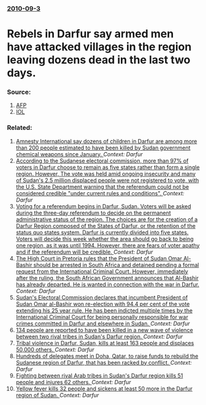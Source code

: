 ### [2010-09-3](/news/2010/09/3/index.md)

# Rebels in Darfur say armed men have attacked villages in the region leaving dozens dead in the last two days. 




### Source:

1. [AFP](http://www.google.com/hostednews/afp/article/ALeqM5h9eClVtiPd2UK1pjqCw1LmZREKyQ)
2. [IOL](http://www.iol.co.za/index.php?set_id=1&click_id=68&art_id=nw20100903123537985C430683)

### Related:

1. [Amnesty International say dozens of children in Darfur are among more than 200 people estimated to have been killed by Sudan government chemical weapons since January. ](/news/2016/09/28/amnesty-international-say-dozens-of-children-in-darfur-are-among-more-than-200-people-estimated-to-have-been-killed-by-sudan-government-chem.md) _Context: Darfur_
2. [According to the Sudanese electoral commission, more than 97% of voters in Darfur choose to remain as five states rather than form a single region. However, The vote was held amid ongoing insecurity and many of Sudan's 2.5 million displaced people were not registered to vote, with the U.S. State Department warning that the referendum could not be considered credible "under current rules and conditions". ](/news/2016/04/23/according-to-the-sudanese-electoral-commission-more-than-97-of-voters-in-darfur-choose-to-remain-as-five-states-rather-than-form-a-single.md) _Context: Darfur_
3. [Voting for a referendum begins in Darfur, Sudan. Voters will be asked during the three-day referendum to decide on the permanent administrative status of the region. The choices are for the creation of a Darfur Region composed of the States of Darfur, or the retention of the status quo states system. Darfur is currently divided into five states. Voters will decide this week whether the area should go back to being one region, as it was until 1994. However, there are fears of voter apathy and if the referendum will be credible. ](/news/2016/04/11/voting-for-a-referendum-begins-in-darfur-sudan-voters-will-be-asked-during-the-three-day-referendum-to-decide-on-the-permanent-administrat.md) _Context: Darfur_
4. [The High Court in Pretoria rules that the President of Sudan Omar Al-Bashir should be arrested in South Africa and detained pending a formal request from the International Criminal Court. However, immediately after the ruling, the South African Government announces that Al-Bashir has already departed. He is wanted in connection with the war in Darfur. ](/news/2015/06/15/the-high-court-in-pretoria-rules-that-the-president-of-sudan-omar-al-bashir-should-be-arrested-in-south-africa-and-detained-pending-a-formal.md) _Context: Darfur_
5. [Sudan's Electoral Commission declares that incumbent President of Sudan Omar al-Bashir won re-election with 94.4 per cent of the vote extending his 25 year rule. He has been indicted multiple times by the International Criminal Court for being personally responsible for war crimes committed in Darfur and elsewhere in Sudan. ](/news/2015/04/27/sudan-s-electoral-commission-declares-that-incumbent-president-of-sudan-omar-al-bashir-won-re-election-with-94-4-per-cent-of-the-vote-extend.md) _Context: Darfur_
6. [134 people are reported to have been killed in a new wave of violence between two rival tribes in Sudan's Darfur region. ](/news/2013/07/30/134-people-are-reported-to-have-been-killed-in-a-new-wave-of-violence-between-two-rival-tribes-in-sudan-s-darfur-region.md) _Context: Darfur_
7. [Tribal violence in Darfur, Sudan, kills at least 163 people and displaces 50,000 others. ](/news/2013/04/8/tribal-violence-in-darfur-sudan-kills-at-least-163-people-and-displaces-50-000-others.md) _Context: Darfur_
8. [Hundreds of delegates meet in Doha, Qatar, to raise funds to rebuild the Sudanese region of Darfur, that has been racked by conflict. ](/news/2013/04/7/hundreds-of-delegates-meet-in-doha-qatar-to-raise-funds-to-rebuild-the-sudanese-region-of-darfur-that-has-been-racked-by-conflict.md) _Context: Darfur_
9. [Fighting between rival Arab tribes in Sudan's Darfur region kills 51 people and injures 62 others. ](/news/2013/02/23/fighting-between-rival-arab-tribes-in-sudan-s-darfur-region-kills-51-people-and-injures-62-others.md) _Context: Darfur_
10. [Yellow fever kills 32 people and sickens at least 50 more in the Darfur region of Sudan. ](/news/2012/11/1/yellow-fever-kills-32-people-and-sickens-at-least-50-more-in-the-darfur-region-of-sudan.md) _Context: Darfur_

